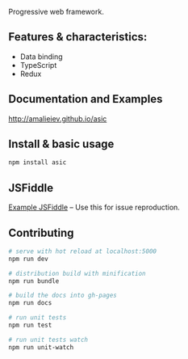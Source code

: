 Progressive web framework.

## Features & characteristics:
* Data binding
* TypeScript
* Redux

## Documentation and Examples
http://amalieiev.github.io/asic

## Install & basic usage

```bash
npm install asic
```

## JSFiddle

[Example JSFiddle](https://jsfiddle.net/amalieiev/171kzqL6/) – Use this for issue reproduction.

## Contributing

``` bash
# serve with hot reload at localhost:5000
npm run dev

# distribution build with minification
npm run bundle

# build the docs into gh-pages
npm run docs

# run unit tests
npm run test

# run unit tests watch
npm run unit-watch

```
